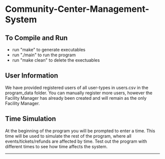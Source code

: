 # Community-Center-Management-System

## To Compile and Run
- run "make" to generate executables
- run "./main" to run the program
- run "make clean" to delete the exectuables

## User Information
We have provided registered users of all user-types in users.csv in the program_data folder. You can manually register more users, however the Facility Manager has already been created and will remain as the only Facility Manager. 

## Time Simulation
At the beginning of the program you will be prompted to enter a time. This time will be used to simulate the rest of the program, where all events/tickets/refunds are affected by time. Test out the program with different times to see how time affects the system.
****
